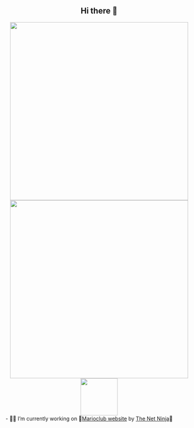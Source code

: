 <div id="header" align="center">
  <h2>Hi there 👋</h2>
  <div><img src="https://media.giphy.com/media/cBzXJ1ronC6HQJZzg0/giphy.gif" width="480"/><img src="https://media.giphy.com/media/cBzXJ1ronC6HQJZzg0/giphy.gif" width="480"/></div>
  <div><img src="https://media.giphy.com/media/M9gbBd9nbDrOTu1Mqx/giphy.gif" width="100"/></div>
  </div>
- 👨‍💻 I’m currently working on 🍄<a href="https://mario.birlink.click/">Marioclub website</a> by <a href="https://www.youtube.com/@NetNinja">The Net Ninja</a>🍄
<!--
**latifov/latifov** is a ✨ _special_ ✨ repository because its `README.md` (this file) appears on your GitHub profile.

Here are some ideas to get you started:


- 🌱 I’m currently learning ...
- 👯 I’m looking to collaborate on ...
- 🤔 I’m looking for help with ...
- 💬 Ask me about ...
- 📫 How to reach me: ...
- 😄 Pronouns: ...
- ⚡ Fun fact: ...
-->
